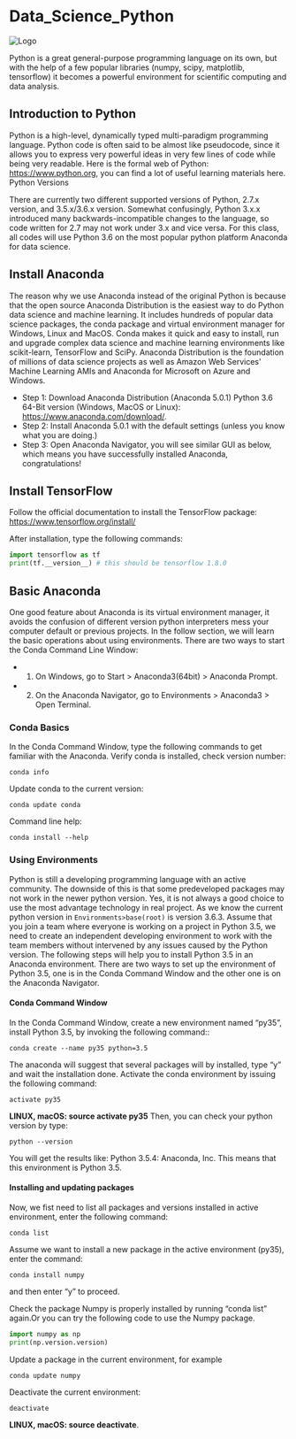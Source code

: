 # Data_Science_Python

![Logo](https://github.com/cuicaihao/Data_Science_Python/blob/master/images/%20Logo.png)

Python is a great general-purpose programming language on its own, but with the help of a few popular libraries (numpy, scipy, matplotlib, tensorflow) it becomes a powerful environment for scientific computing and data analysis.

## Introduction to Python 

Python is a high-level, dynamically typed multi-paradigm programming language. Python code is often said to be almost like pseudocode, since it allows you to express very powerful ideas in very few lines of code while being very readable.
Here is the formal web of Python: https://www.python.org, you can find a lot of useful learning materials here.
Python Versions

There are currently two different supported versions of Python, 2.7.x version, and 3.5.x/3.6.x version. Somewhat confusingly, Python 3.x.x introduced many backwards-incompatible changes to the language, so code written for 2.7 may not work under 3.x and vice versa. For this class, all codes will use Python 3.6 on the most popular python platform Anaconda for data science.

## Install Anaconda

The reason why we use Anaconda instead of the original Python is because that the open source Anaconda Distribution is the easiest way to do Python data science and machine learning. 
It includes hundreds of popular data science packages, the conda package and virtual environment manager for Windows, Linux and MacOS. Conda makes it quick and easy to install, run and upgrade complex data science and machine learning environments like scikit-learn, TensorFlow and SciPy. Anaconda Distribution is the foundation of millions of data science projects as well as Amazon Web Services' Machine Learning AMIs and Anaconda for Microsoft on Azure and Windows.

- Step 1: Download Anaconda Distribution (Anaconda 5.0.1) Python 3.6 64-Bit version (Windows, MacOS or Linux): https://www.anaconda.com/download/.
- Step 2: Install Anaconda 5.0.1 with the default settings (unless you know what you are doing.)
- Step 3: Open Anaconda Navigator, you will see similar GUI as below, which means you have successfully installed Anaconda, congratulations! 

## Install TensorFlow
Follow the official documentation to install the TensorFlow package: https://www.tensorflow.org/install/

After installation, type the following commands: 
```python
import tensorflow as tf
print(tf.__version__) # this should be tensorflow 1.8.0
```


## Basic Anaconda 

One good feature about Anaconda is its virtual environment manager, it avoids the confusion of different version python interpreters mess your computer default or previous projects. In the follow section, we will learn the basic operations about using environments.
There are two ways to start the Conda Command Line Window:
- 1. On Windows, go to Start > Anaconda3(64bit) > Anaconda Prompt.
- 2. On the Anaconda Navigator, go to Environments >  Anaconda3 > Open Terminal.

### Conda Basics
In the Conda Command Window, type the following commands to get familiar with the Anaconda.
Verify conda is installed, check version number:
```
conda info
```
Update conda to the current version:
```
conda update conda
```
Command line help:
```
conda install --help
```

### Using Environments

Python is still a developing programming language with an active community. The downside of this is that some predeveloped packages may not work in the newer python version. Yes, it is not always a good choice to use the most advantage technology in real project. 
As we know the current python version in `Environments>base(root)` is version 3.6.3. Assume that you join a team where everyone is working on a project in Python 3.5,  we need to create an independent developing environment to work with the team members without intervened by any issues caused by the Python version. 
The following steps will help you to install Python 3.5 in an Anaconda environment.
There are two ways to set up the environment of Python 3.5, one is in the Conda Command Window and the other one is on the Anaconda Navigator.

#### Conda Command Window
In the Conda Command Window, create a new environment named “py35”, install Python 3.5, by invoking the following command::
```
conda create --name py35 python=3.5
```
The anaconda will suggest that several packages will by installed, type “y” and wait the installation done.
Activate the conda environment by issuing the following command:
```
activate py35 
```
**LINUX, macOS: source activate py35**
Then, you can check your python version by type:
```
python --version 
```
You will get the results like: Python 3.5.4: Anaconda, Inc. This means that this environment is Python 3.5.

#### Installing and updating packages
Now, we fist need to list all packages and versions installed in active environment, enter the following command:
```
conda list
```
Assume we want to install a new package in the active environment (py35), enter the command:
```
conda install numpy
```
and then enter “y” to proceed.

Check the package Numpy is properly installed by running “conda list” again.Or you can try the following code to use the Numpy package.
```python
import numpy as np
print(np.version.version)
```
Update a package in the current environment, for example
```
conda update numpy
```
Deactivate the current environment:
```
deactivate
``` 
**LINUX, macOS: source deactivate**.






